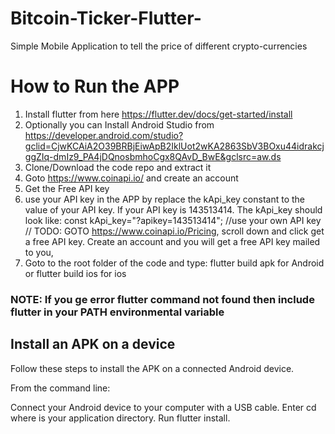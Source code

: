 # Bitcoin-Ticker-Flutter-
Simple Mobile Application to tell the price of different crypto-currencies


# How to Run the APP
1. Install flutter from here
https://flutter.dev/docs/get-started/install
2. Optionally you can Install Android Studio from
https://developer.android.com/studio?gclid=CjwKCAiA2O39BRBjEiwApB2IklUot2wKA2863SbV3BOxu44idrakcjggZIq-dmIz9_PA4jDQnosbmhoCgx8QAvD_BwE&gclsrc=aw.ds
3. Clone/Download the code repo and extract it
4. Goto https://www.coinapi.io/ and create an account
5. Get the Free API key
6. use your API key in the APP by replace the kApi_key constant to the value of your API key. If your API key is 143513414. The kApi_key should look like:
    const kApi_key="?apikey=143513414";
    //use your own API key
    // TODO: GOTO https://www.coinapi.io/Pricing, scroll down and click get a free API key. Create an account and you will get a free API key mailed to you,
7. Goto to the root folder of the code and type:
    flutter build apk for Android
    or flutter build ios for ios

### NOTE: If you ge error flutter command not found then include flutter in your PATH environmental variable
## Install an APK on a device
Follow these steps to install the APK on a connected Android device.

From the command line:

Connect your Android device to your computer with a USB cable.
Enter cd <app dir> where <app dir> is your application directory.
Run flutter install.

